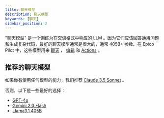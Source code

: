 ```yaml
---
title: 聊天模型
description: 聊天模型
keywords: [聊天]
sidebar_position: 2
---
```


"聊天模型" 是一个训练为在交谈格式中响应的 LLM 。因为它们应该回答通用问题和生成复杂代码，最好的聊天模型通常是很大的，通常 405B+ 参数。在 Epico Pilot 中，这些模型用来 [聊天](../../chat/how-to-use-it.md) ， [编辑](../../edit/how-to-use-it.md) 和 [Actions](../../actions/how-to-use-it.md) 。

## 推荐的聊天模型

如果你有使用任何模型的能力，我们推荐 [Claude 3.5 Sonnet](../model-providers/top-level/anthropic.md) 。

否则，以下是一些最好的选择：

- [GPT-4o](../model-providers/top-level/openai.md)
- [Gemini 2.0 Flash](../model-providers/top-level/gemini.md)
- [Llama3.1 405B](../tutorials/llama3.1.md)
